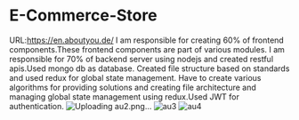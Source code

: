# E-Commerce-Store
URL:https://en.aboutyou.de/
I am responsible for creating 60% of frontend components.These frontend components are part of various modules. I am responsible for 70% of backend server using nodejs and created restful apis.Used mongo db as database. Created file structure based on standards and used redux for global state management. Have to create various algorithms for providing solutions and creating file architecture and managing global state management using redux.Used JWT for authentication.
![Uploading au2.png…]()
![au3](https://github.com/insanmian/E-Commerce-Store/assets/10111894/6ab81281-9dd9-403f-bf92-7d02692485ad)
![au4](https://github.com/insanmian/E-Commerce-Store/assets/10111894/10e78761-9517-4f05-ab56-9d91a53cb754)
